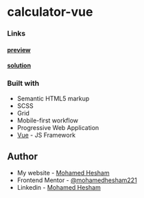 # calculator-vue

### Links

#### [preview](https://calculator-vue2021.netlify.app/)

#### [solution](https://www.frontendmentor.io/solutions/calculator-using-vuejs-scss-pO0KrtRep)

### Built with
- Semantic HTML5 markup
- SCSS
- Grid
- Mobile-first workflow
- Progressive Web Application
- [Vue](https://vuejs.org/) - JS Framework

## Author

- My website - [Mohamed Hesham](https://mohamed-hesham2021.netlify.app/)
- Frontend Mentor - [@mohamedhesham221](https://www.frontendmentor.io/profile/mohamedhesham221)
- Linkedin - [Mohamed Hesham](https://www.linkedin.com/in/mohamed-hesham-b7611618a/)
